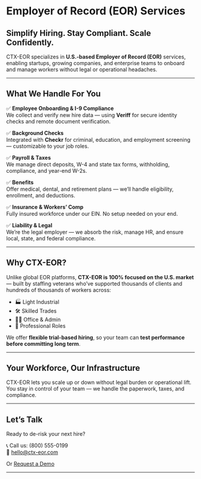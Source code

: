 
# Employer of Record (EOR) Services

## Simplify Hiring. Stay Compliant. Scale Confidently.

CTX-EOR specializes in **U.S.-based Employer of Record (EOR)** services, enabling startups, growing companies, and enterprise teams to onboard and manage workers without legal or operational headaches.

---

## What We Handle For You

✅ **Employee Onboarding & I-9 Compliance**  
We collect and verify new hire data — using **Veriff** for secure identity checks and remote document verification.

✅ **Background Checks**  
Integrated with **Checkr** for criminal, education, and employment screening — customizable to your job roles.

✅ **Payroll & Taxes**  
We manage direct deposits, W-4 and state tax forms, withholding, compliance, and year-end W-2s.

✅ **Benefits**  
Offer medical, dental, and retirement plans — we’ll handle eligibility, enrollment, and deductions.

✅ **Insurance & Workers’ Comp**  
Fully insured workforce under our EIN. No setup needed on your end.

✅ **Liability & Legal**  
We’re the legal employer — we absorb the risk, manage HR, and ensure local, state, and federal compliance.

---

## Why CTX-EOR?

Unlike global EOR platforms, **CTX-EOR is 100% focused on the U.S. market** — built by staffing veterans who’ve supported thousands of clients and hundreds of thousands of workers across:

- 🏭 Light Industrial
- 🛠 Skilled Trades
- 🧑‍💼 Office & Admin
- 💼 Professional Roles

We offer **flexible trial-based hiring**, so your team can **test performance before committing long term**.

---

## Your Workforce, Our Infrastructure

CTX-EOR lets you scale up or down without legal burden or operational lift. You stay in control of your team — we handle the paperwork, taxes, and compliance.

---

## Let’s Talk

Ready to de-risk your next hire?

📞 Call us: (800) 555-0199  
📧 hello@ctx-eor.com

Or [Request a Demo](#)

---
